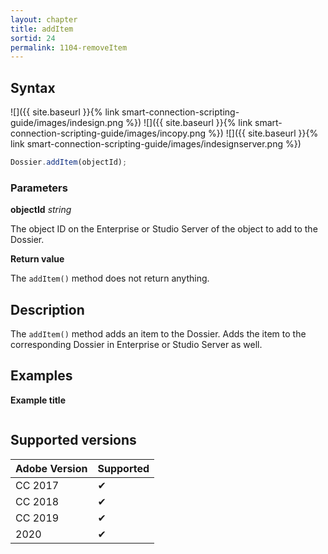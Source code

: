 ```yaml
---
layout: chapter
title: addItem
sortid: 24
permalink: 1104-removeItem
---
```

## Syntax

![]({{ site.baseurl }}{% link smart-connection-scripting-guide/images/indesign.png %}) ![]({{ site.baseurl }}{% link smart-connection-scripting-guide/images/incopy.png %}) ![]({{ site.baseurl }}{% link smart-connection-scripting-guide/images/indesignserver.png %})
```javascript
Dossier.addItem(objectId);
```

### Parameters

**objectId** *string*

The object ID on the Enterprise or Studio Server of the object to add to the Dossier.

**Return value**

The `addItem()` method does not return anything.

## Description

The `addItem()` method adds an item to the Dossier. Adds the item to the corresponding Dossier in Enterprise or Studio Server as well.

## Examples

**Example title**

```javascript

```

## Supported versions

| Adobe Version | Supported |
|---------------|---------|
| CC 2017       | ✔       |
| CC 2018       | ✔       |
| CC 2019       | ✔       |
| 2020          | ✔       |